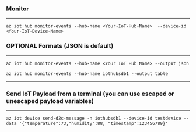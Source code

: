### Monitor
---------
```
az iot hub monitor-events --hub-name <Your-IoT-Hub-Name>  --device-id <Your-IoT-Device-Name>
```


### OPTIONAL Formats (JSON is default)
----------------------------------------
```
az iot hub monitor-events --hub-name <Your IoT Hub Name> --output json
```

```
az iot hub monitor-events --hub-name iothubsdb1 --output table
```
-----------------------------------------


### Send IoT Payload from a terminal (you can use escaped or unescaped payload variables)
------------------------------------------------------------------------------------
```
az iot device send-d2c-message -n iothubsdb1 --device-id testdevice --data '{"temperature":73,"humidity":88, "timestamp":123456789}'
```

